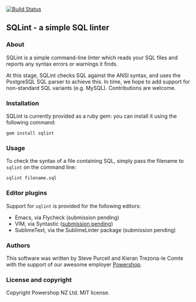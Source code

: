 [![Build Status](https://travis-ci.org/purcell/sqlint.png?branch=master)](https://travis-ci.org/purcell/sqlint)

## SQLint - a simple SQL linter

### About

SQLint is a simple command-line linter which reads your SQL files and
reports any syntax errors or warnings it finds.

At this stage, SQLint checks SQL against the ANSI syntax, and uses the
PostgreSQL SQL parser to achieve this. In time, we hope to add support
for non-standard SQL variants (e.g. MySQL). Contributions are welcome.

### Installation

SQLint is currently provided as a ruby gem: you can install it using the following command:

```
gem install sqlint
```

### Usage

To check the syntax of a file containing SQL, simply pass the filename to `sqlint` on the command line:

```
sqlint filename.sql
```

### Editor plugins

Support for `sqlint` is provided for the following editors:

- Emacs, via Flycheck (submission pending)
- VIM, via Syntastic ([submission pending](https://github.com/scrooloose/syntastic/pull/1477))
- SublimeText, via the SublimeLinter package (submission pending)

### Authors

This software was written by Steve Purcell and Kieran Trezona-le Comte
with the support of our awesome employer
[Powershop](http://www.powershop.co.nz/).

### License and copyright

Copyright Powershop NZ Ltd. MIT license.
